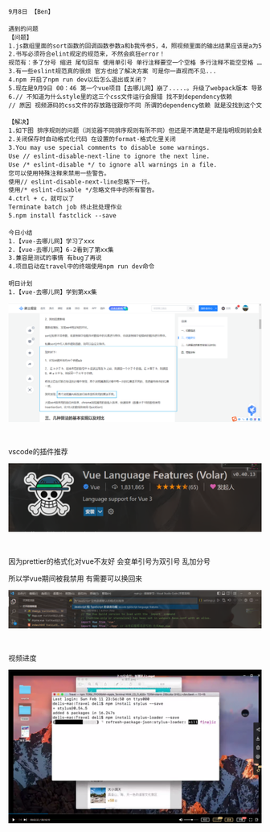 ```html
9月8日 【Ben】

遇到的问题
【问题】
1.js数组里面的sort函数的回调函数参数a和b我传参5，4，照视频里面的输出结果应该是a为5，b为4，但是只有在火狐上面的结果是这样，Chrome和edge都是4和5，这个是为什么？
2.书写必须符合elint规定的规范来，不然会疯狂error！
规范有：多了分号 缩进 尾句回车 使用单引号 单行注释要空一个空格 多行注释不能空空格 ……
3.有一些eslint规范真的很烦 官方也给了解决方案 可是你一直视而不见...
4.npm 开启了npm run dev以后怎么退出或关闭？
5.现在是9月9日 00：46 第一个vue项目【去哪儿网】崩了.....。升级了webpack版本 导致了版本的不兼容 死活npm error 艹
6.// 不知道为什么style里的这三个css文件运行会报错 找不到dependency依赖
// 原因 视频源码的css文件的存放路径跟你不同 所谓的dependency依赖 就是没找到这个文件

【解决】
1.如下图 排序规则的问题（浏览器不同排序规则有所不同）但还是不清楚是不是指明规则前会默认先升/降序排列？不过结果是对的就好了，过程其实也没那么重要 别钻牛角jian 先建立前端知识体系
2.关闭保存时自动格式化代码 在设置的format-格式化里关闭
3.You may use special comments to disable some warnings.
Use // eslint-disable-next-line to ignore the next line.
Use /* eslint-disable */ to ignore all warnings in a file.
您可以使用特殊注释来禁用一些警告。
使用// eslint-disable-next-line忽略下一行。
使用/* eslint-disable */忽略文件中的所有警告。
4.ctrl + c，就可以了
Terminate batch job 终止批处理作业
5.npm install fastclick --save

今日小结
1.【vue-去哪儿网】学习了xxx
2.【vue-去哪儿网】6-2看到了第xx集
3.兼容是测试的事情 有bug了再说
4.项目启动在travel中的终端使用npm run dev命令

明日计划
1.【vue-去哪儿网】学到第xx集
```

![image-20220908121938583](9月8日.assets/image-20220908121938583.png)

​	

vscode的插件推荐

![image-20220908122618102](9月8日.assets/image-20220908122618102.png)

​	

因为prettier的格式化对vue不友好 会变单引号为双引号 乱加分号

所以学vue期间被我禁用 有需要可以换回来

![image-20220908200619798](9月8日.assets/image-20220908200619798.png)

​	

视频进度

![image-20220909010537151](9月8日.assets/image-20220909010537151.png)